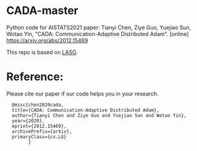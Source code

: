 # CADA-master
Python code for AISTATS2021 paper: Tianyi Chen, Ziye Guo, Yuejiao Sun, Wotao Yin, "CADA: Communication-Adaptive Distributed Adam". [online] https://arxiv.org/abs/2012.15469

This repo is based on [LASG](https://github.com/sunyuejiao/lasg).

# Reference:
Please cite our paper if our code helps you in your research.

      @misc{chen2020cada,
      title={CADA: Communication-Adaptive Distributed Adam}, 
      author={Tianyi Chen and Ziye Guo and Yuejiao Sun and Wotao Yin},
      year={2020},
      eprint={2012.15469},
      archivePrefix={arXiv},
      primaryClass={cs.LG}
            }
